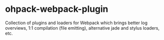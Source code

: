 # ohpack-webpack-plugin

Collection of plugins and loaders for Webpack which brings better log overviews,
1:1 compilation (file emitting), alternative jade and stylus loaders, etc.
